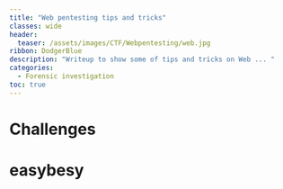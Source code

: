 ```yaml
---
title: "Web pentesting tips and tricks"
classes: wide
header:
  teaser: /assets/images/CTF/Webpentesting/web.jpg
ribbon: DodgerBlue
description: "Writeup to show some of tips and tricks on Web ... "
categories:
  - Forensic investigation
toc: true
---
```


# Challenges


# easybesy


